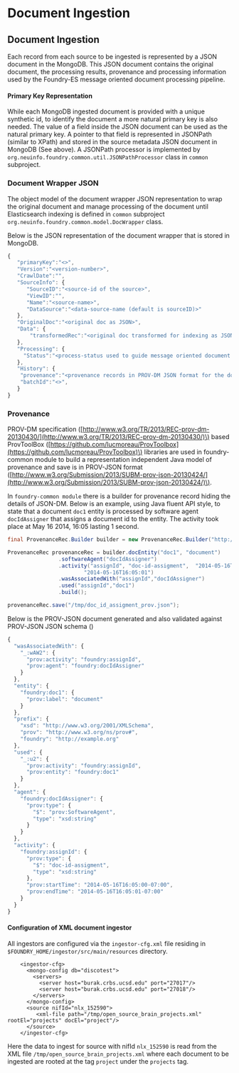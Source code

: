 # Document Ingestion



## Document Ingestion

Each record from each source to be ingested is represented by a JSON document in the MongoDB. This JSON document contains the original document, the processing results, provenance and processing information used by the Foundry-ES message oriented document processing pipeline.

#### Primary Key Representation

While each MongoDB ingested document is provided with a unique synthetic id, to identify the document a more natural primary key is also needed. The value of a field inside the JSON document can be used as the natural primary key. A pointer to that field is represented in JSONPath \(similar to XPath\) and stored in the source metadata JSON document in MongoDB \(See above\). A JSONPath processor is implemented by `org.neuinfo.foundry.common.util.JSONPathProcessor` class in `common` subproject.

### Document Wrapper JSON

The object model of the document wrapper JSON representation to wrap the original document and manage processing of the document until Elasticsearch indexing is defined in `common` subproject `org.neuinfo.foundry.common.model.DocWrapper` class.

Below is the JSON representation of the document wrapper that is stored in MongoDB.

```javascript
{
   "primaryKey":"<>",
   "Version":"<version-number>",
   "CrawlDate":"",
   "SourceInfo": { 
      "SourceID":"<source-id of the source>",
      "ViewID":"",
      "Name":"<source-name>",
      "DataSource":"<data-source-name (default is sourceID)>"
   },   
   "OriginalDoc":"<original doc as JSON>",
   "Data": {
       "transformedRec":"<original doc transformed for indexing as JSON>"
   },
   "Processing": {
     "Status":"<process-status used to guide message oriented document processors>",
   },
   "History": {
    "provenance":"<provenance records in PROV-DM JSON format for the document ingestion and processing>",
    "batchId":"<>",
   }
}
```

### Provenance

PROV-DM specification \([http://www.w3.org/TR/2013/REC-prov-dm-20130430/](http://www.w3.org/TR/2013/REC-prov-dm-20130430/)\) based ProvToolBox \([https://github.com/lucmoreau/ProvToolbox](https://github.com/lucmoreau/ProvToolbox)\) libraries are used in foundry-common module to build a representation independent Java model of provenance and save is in PROV-JSON format \([http://www.w3.org/Submission/2013/SUBM-prov-json-20130424/](http://www.w3.org/Submission/2013/SUBM-prov-json-20130424/)\).

In `foundry-common module` there is a builder for provenance record hiding the details of JSON-DM. Below is an example, using Java fluent API style, to state that a document `doc1` entity is processed by software agent `docIdAssigner` that assigns a document id to the entity. The activity took place at May 16 2014, 16:05 lasting 1 second.

```java
final ProvenanceRec.Builder builder = new ProvenanceRec.Builder("http://example.org", "foundry");

ProvenanceRec provenanceRec = builder.docEntity("doc1", "document")
                .softwareAgent("docIdAssigner")
                .activity("assignId", "doc-id-assigment",  "2014-05-16T16:05:00",
                        "2014-05-16T16:05:01")
                .wasAssociatedWith("assignId","docIdAssigner")
                .used("assignId","doc1")
                .build();

provenanceRec.save("/tmp/doc_id_assigment_prov.json");
```

Below is the PROV-JSON document generated and also validated against PROV-JSON JSON schema \(\)

```javascript
{
  "wasAssociatedWith": {
    "_:wAW2": {
      "prov:activity": "foundry:assignId",
      "prov:agent": "foundry:docIdAssigner"
    }
  },
  "entity": {
    "foundry:doc1": {
      "prov:label": "document"
    }
  },
  "prefix": {
    "xsd": "http://www.w3.org/2001/XMLSchema",
    "prov": "http://www.w3.org/ns/prov#",
    "foundry": "http://example.org"
  },
  "used": {
    "_:u2": {
      "prov:activity": "foundry:assignId",
      "prov:entity": "foundry:doc1"
    }
  },
  "agent": {
    "foundry:docIdAssigner": {
      "prov:type": {
        "$": "prov:SoftwareAgent",
        "type": "xsd:string"
      }
    }
  },
  "activity": {
    "foundry:assignId": {
      "prov:type": {
        "$": "doc-id-assigment",
        "type": "xsd:string"
      },
      "prov:startTime": "2014-05-16T16:05:00-07:00",
      "prov:endTime": "2014-05-16T16:05:01-07:00"
    }
  }
}
```

#### Configuration of XML document ingestor

All ingestors are configured via the `ingestor-cfg.xml` file residing in `$FOUNDRY_HOME/ingestor/src/main/resources` directory.

```markup
    <ingestor-cfg>
      <mongo-config db="discotest">
        <servers>
          <server host="burak.crbs.ucsd.edu" port="27017"/>
          <server host="burak.crbs.ucsd.edu" port="27018"/>
        </servers>
      </mongo-config>
      <source nifId="nlx_152590">
         <xml-file path="/tmp/open_source_brain_projects.xml" rootEl="projects" docEl="project"/>
      </source>
    </ingestor-cfg>
```

Here the data to ingest for source with nifId `nlx_152590` is read from the XML file `/tmp/open_source_brain_projects.xml` where each document to be ingested are rooted at the tag `project` under the `projects` tag.

